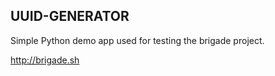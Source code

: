## UUID-GENERATOR

Simple Python demo app used for testing the brigade project. 

http://brigade.sh 